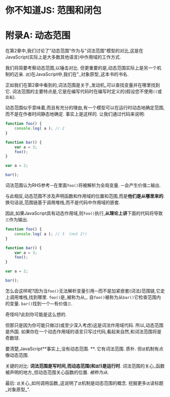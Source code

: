 
# 你不知道JS: 范围和闭包

# 附录A: 动态范围

在第2章中,我们讨论了"动态范围"作为与"词法范围"模型的对比,这是在JavaScript(实际上是大多数其他语言)中作用域的工作方式. 

我们将简要考察动态范围,以锤击对比. 但更重要的是,动态范围实际上是另一个机制的近亲. `这`)在JavaScript中,我们在"_对象原型_这本书的书名. 

正如我们在第2章中看到的,词法范围是关于_发动机_可以查找变量并在哪里找到它. 词法范围的主要特点是,它是在编写代码时在编写时定义的(假设您不使用`()`或`具有`). 

动态范围似乎意味着,而且有充分的理由,有一个模型可以在运行时动态地确定范围,而不是在作者时间静态地确定. 事实上是这样的. 让我们通过代码来说明: 

```js
function foo() {
	console.log( a ); // 2
}

function bar() {
	var a = 3;
	foo();
}

var a = 2;

bar();
```

词法范围认为RHS参考`一`在里面`foo()`将被解析为全局变量. `一`会产生价值`二`输出. 

与此相反,动态范围不涉及声明函数和作用域的位置和范围,而是**他们是从哪里来的**. 换句话说,范围链基于调用堆栈,而不是代码中作用域的嵌套. 

因此,如果JavaScript具有动态作用域,则`foo()`执行,**从理论上讲**下面的代码将导致`三`作为输出. 

```js
function foo() {
	console.log( a ); // 3  (not 2!)
}

function bar() {
	var a = 3;
	foo();
}

var a = 2;

bar();
```

怎么会这样呢?因为当`foo()`无法解析变量引用`一`而不是加紧嵌套(词法)范围链,它走上调用堆栈,找到哪里. `foo()`是_被称为从_. 自`foo()`被称为从`bar()`它检查范围内的变量. `bar()`找到一个`一`有价值`三`. 

奇怪吗?此刻你可能是这么想的. 

但那只是因为你可能只做过(或至少深入考虑)这是词法作用域代码. 所以,动态范围是外国. 如果你在一个动态作用域的语言只写过代码,看起来自然,和词法范围将是奇数球. 

要清楚,JavaScript**事实上,没有动态范围. **. 它有词法范围. 质朴. 但`这`机制有点像动态范围. 

关键的对比: **词法范围是写时间,而动态范围(和`这`!)是运行时**. 词法范围的关心_函数被声明的地方_但动态范围关心函数的位置. _被称为从_. 

最后: `这`关心_如何调用函数_这说明了`这`机制是动态范围的概念. 挖掘更多`这`读标题_对象原型_". 

